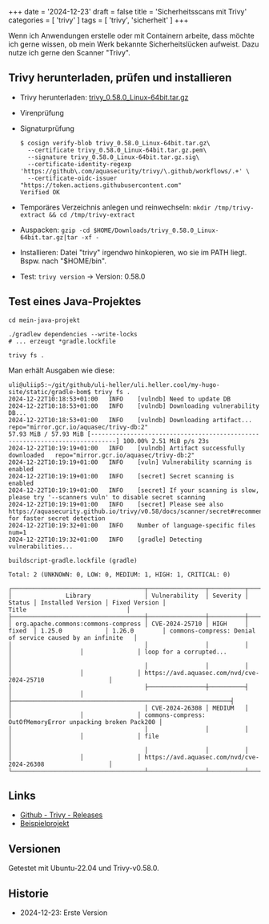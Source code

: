 +++
date = '2024-12-23'
draft = false
title = 'Sicherheitsscans mit Trivy'
categories = [ 'trivy' ]
tags = [ 'trivy', 'sicherheit' ]
+++

<!--
Sicherheitsscans mit Trivy
==========================
-->

Wenn ich Anwendungen erstelle oder mit
Containern arbeite, dass möchte ich gerne wissen,
ob mein Werk bekannte Sicherheitslücken aufweist.
Dazu nutze ich gerne den Scanner "Trivy".

<!--more-->

Trivy herunterladen, prüfen und installieren
--------------------------------------------

- Trivy herunterladen: [trivy_0.58.0_Linux-64bit.tar.gz](https://github.com/aquasecurity/trivy/releases/download/v0.58.0/trivy_0.58.0_Linux-64bit.tar.gz)
- Virenprüfung
- Signaturprüfung

  ```
  $ cosign verify-blob trivy_0.58.0_Linux-64bit.tar.gz\
    --certificate trivy_0.58.0_Linux-64bit.tar.gz.pem\
    --signature trivy_0.58.0_Linux-64bit.tar.gz.sig\
    --certificate-identity-regexp 'https://github\.com/aquasecurity/trivy/\.github/workflows/.+' \
    --certificate-oidc-issuer "https://token.actions.githubusercontent.com"
  Verified OK
  ```

- Temporäres Verzeichnis anlegen und reinwechseln: `mkdir /tmp/trivy-extract && cd /tmp/trivy-extract`

- Auspacken: `gzip -cd $HOME/Downloads/trivy_0.58.0_Linux-64bit.tar.gz|tar -xf -`

- Installieren: Datei "trivy" irgendwo hinkopieren, wo sie im PATH liegt. Bspw. nach "$HOME/bin".

- Test: `trivy version` -> Version: 0.58.0

Test eines Java-Projektes
-------------------------

```
cd mein-java-projekt

./gradlew dependencies --write-locks
# ... erzeugt *gradle.lockfile

trivy fs .
```

Man erhält Ausgaben wie diese:

```
uli@uliip5:~/git/github/uli-heller/uli.heller.cool/my-hugo-site/static/gradle-bom$ trivy fs .
2024-12-22T10:18:53+01:00	INFO	[vulndb] Need to update DB
2024-12-22T10:18:53+01:00	INFO	[vulndb] Downloading vulnerability DB...
2024-12-22T10:18:53+01:00	INFO	[vulndb] Downloading artifact...	repo="mirror.gcr.io/aquasec/trivy-db:2"
57.93 MiB / 57.93 MiB [-----------------------------------------------------------------------------] 100.00% 2.51 MiB p/s 23s
2024-12-22T10:19:19+01:00	INFO	[vulndb] Artifact successfully downloaded	repo="mirror.gcr.io/aquasec/trivy-db:2"
2024-12-22T10:19:19+01:00	INFO	[vuln] Vulnerability scanning is enabled
2024-12-22T10:19:19+01:00	INFO	[secret] Secret scanning is enabled
2024-12-22T10:19:19+01:00	INFO	[secret] If your scanning is slow, please try '--scanners vuln' to disable secret scanning
2024-12-22T10:19:19+01:00	INFO	[secret] Please see also https://aquasecurity.github.io/trivy/v0.58/docs/scanner/secret#recommendation for faster secret detection
2024-12-22T10:19:32+01:00	INFO	Number of language-specific files	num=1
2024-12-22T10:19:32+01:00	INFO	[gradle] Detecting vulnerabilities...

buildscript-gradle.lockfile (gradle)

Total: 2 (UNKNOWN: 0, LOW: 0, MEDIUM: 1, HIGH: 1, CRITICAL: 0)

┌─────────────────────────────────────┬────────────────┬──────────┬────────┬───────────────────┬───────────────┬─────────────────────────────────────────────────────────────┐
│               Library               │ Vulnerability  │ Severity │ Status │ Installed Version │ Fixed Version │                            Title                            │
├─────────────────────────────────────┼────────────────┼──────────┼────────┼───────────────────┼───────────────┼─────────────────────────────────────────────────────────────┤
│ org.apache.commons:commons-compress │ CVE-2024-25710 │ HIGH     │ fixed  │ 1.25.0            │ 1.26.0        │ commons-compress: Denial of service caused by an infinite   │
│                                     │                │          │        │                   │               │ loop for a corrupted...                                     │
│                                     │                │          │        │                   │               │ https://avd.aquasec.com/nvd/cve-2024-25710                  │
│                                     ├────────────────┼──────────┤        │                   │               ├─────────────────────────────────────────────────────────────┤
│                                     │ CVE-2024-26308 │ MEDIUM   │        │                   │               │ commons-compress: OutOfMemoryError unpacking broken Pack200 │
│                                     │                │          │        │                   │               │ file                                                        │
│                                     │                │          │        │                   │               │ https://avd.aquasec.com/nvd/cve-2024-26308                  │
└─────────────────────────────────────┴────────────────┴──────────┴────────┴───────────────────┴───────────────┴─────────────────────────────────────────────────────────────┘
```

Links
-----

- [Github - Trivy - Releases](https://github.com/aquasecurity/trivy/releases)
- [Beispielprojekt](/springboot-hello-world)

Versionen
---------

Getestet mit Ubuntu-22.04 und Trivy-v0.58.0.

Historie
--------

- 2024-12-23: Erste Version
